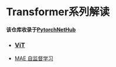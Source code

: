 # Transformer系列解读

#### 该仓库收录于[PytorchNetHub](https://github.com/bobo0810/PytorchNetHub)

- ###  [ViT](./ViT/readme.md) 

- [MAE 自监督学习](./MAE/readme.md)



